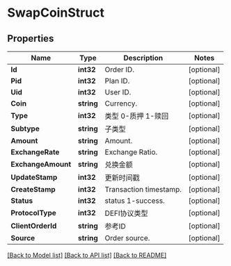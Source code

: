 # SwapCoinStruct

## Properties

Name | Type | Description | Notes
------------ | ------------- | ------------- | -------------
**Id** | **int32** | Order ID. | [optional] 
**Pid** | **int32** | Plan ID. | [optional] 
**Uid** | **int32** | User ID. | [optional] 
**Coin** | **string** | Currency. | [optional] 
**Type** | **int32** | 类型 0-质押 1-赎回 | [optional] 
**Subtype** | **string** | 子类型 | [optional] 
**Amount** | **string** | Amount. | [optional] 
**ExchangeRate** | **string** | Exchange Ratio. | [optional] 
**ExchangeAmount** | **string** | 兑换金额 | [optional] 
**UpdateStamp** | **int32** | 更新时间戳 | [optional] 
**CreateStamp** | **int32** | Transaction timestamp. | [optional] 
**Status** | **int32** | status 1-success. | [optional] 
**ProtocolType** | **int32** | DEFI协议类型 | [optional] 
**ClientOrderId** | **string** | 参考ID | [optional] 
**Source** | **string** | Order source. | [optional] 

[[Back to Model list]](../README.md#documentation-for-models) [[Back to API list]](../README.md#documentation-for-api-endpoints) [[Back to README]](../README.md)


